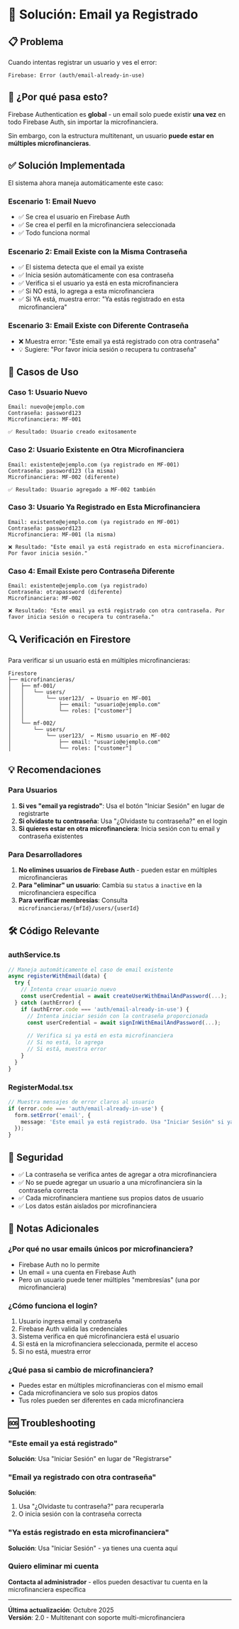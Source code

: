# 🔧 Solución: Email ya Registrado

## 📋 Problema

Cuando intentas registrar un usuario y ves el error:
```
Firebase: Error (auth/email-already-in-use)
```

## 🤔 ¿Por qué pasa esto?

Firebase Authentication es **global** - un email solo puede existir **una vez** en todo Firebase Auth, sin importar la microfinanciera.

Sin embargo, con la estructura multitenant, un usuario **puede estar en múltiples microfinancieras**.

## ✅ Solución Implementada

El sistema ahora maneja automáticamente este caso:

### Escenario 1: Email Nuevo
- ✅ Se crea el usuario en Firebase Auth
- ✅ Se crea el perfil en la microfinanciera seleccionada
- ✅ Todo funciona normal

### Escenario 2: Email Existe con la Misma Contraseña
- ✅ El sistema detecta que el email ya existe
- ✅ Inicia sesión automáticamente con esa contraseña
- ✅ Verifica si el usuario ya está en esta microfinanciera
- ✅ Si NO está, lo agrega a esta microfinanciera
- ✅ Si YA está, muestra error: "Ya estás registrado en esta microfinanciera"

### Escenario 3: Email Existe con Diferente Contraseña
- ❌ Muestra error: "Este email ya está registrado con otra contraseña"
- 💡 Sugiere: "Por favor inicia sesión o recupera tu contraseña"

## 🎯 Casos de Uso

### Caso 1: Usuario Nuevo
```
Email: nuevo@ejemplo.com
Contraseña: password123
Microfinanciera: MF-001

✅ Resultado: Usuario creado exitosamente
```

### Caso 2: Usuario Existente en Otra Microfinanciera
```
Email: existente@ejemplo.com (ya registrado en MF-001)
Contraseña: password123 (la misma)
Microfinanciera: MF-002 (diferente)

✅ Resultado: Usuario agregado a MF-002 también
```

### Caso 3: Usuario Ya Registrado en Esta Microfinanciera
```
Email: existente@ejemplo.com (ya registrado en MF-001)
Contraseña: password123
Microfinanciera: MF-001 (la misma)

❌ Resultado: "Este email ya está registrado en esta microfinanciera. Por favor inicia sesión."
```

### Caso 4: Email Existe pero Contraseña Diferente
```
Email: existente@ejemplo.com (ya registrado)
Contraseña: otrapassword (diferente)
Microfinanciera: MF-002

❌ Resultado: "Este email ya está registrado con otra contraseña. Por favor inicia sesión o recupera tu contraseña."
```

## 🔍 Verificación en Firestore

Para verificar si un usuario está en múltiples microfinancieras:

```
Firestore
├── microfinancieras/
│   ├── mf-001/
│   │   └── users/
│   │       └── user123/  ← Usuario en MF-001
│   │           ├── email: "usuario@ejemplo.com"
│   │           └── roles: ["customer"]
│   │
│   └── mf-002/
│       └── users/
│           └── user123/  ← Mismo usuario en MF-002
│               ├── email: "usuario@ejemplo.com"
│               └── roles: ["customer"]
```

## 💡 Recomendaciones

### Para Usuarios
1. **Si ves "email ya registrado"**: Usa el botón "Iniciar Sesión" en lugar de registrarte
2. **Si olvidaste tu contraseña**: Usa "¿Olvidaste tu contraseña?" en el login
3. **Si quieres estar en otra microfinanciera**: Inicia sesión con tu email y contraseña existentes

### Para Desarrolladores
1. **No elimines usuarios de Firebase Auth** - pueden estar en múltiples microfinancieras
2. **Para "eliminar" un usuario**: Cambia su `status` a `inactive` en la microfinanciera específica
3. **Para verificar membresías**: Consulta `microfinancieras/{mfId}/users/{userId}`

## 🛠️ Código Relevante

### authService.ts
```typescript
// Maneja automáticamente el caso de email existente
async registerWithEmail(data) {
  try {
    // Intenta crear usuario nuevo
    const userCredential = await createUserWithEmailAndPassword(...);
  } catch (authError) {
    if (authError.code === 'auth/email-already-in-use') {
      // Intenta iniciar sesión con la contraseña proporcionada
      const userCredential = await signInWithEmailAndPassword(...);
      
      // Verifica si ya está en esta microfinanciera
      // Si no está, lo agrega
      // Si está, muestra error
    }
  }
}
```

### RegisterModal.tsx
```typescript
// Muestra mensajes de error claros al usuario
if (error.code === 'auth/email-already-in-use') {
  form.setError('email', { 
    message: 'Este email ya está registrado. Usa "Iniciar Sesión" si ya tienes cuenta.' 
  });
}
```

## 🔐 Seguridad

- ✅ La contraseña se verifica antes de agregar a otra microfinanciera
- ✅ No se puede agregar un usuario a una microfinanciera sin la contraseña correcta
- ✅ Cada microfinanciera mantiene sus propios datos de usuario
- ✅ Los datos están aislados por microfinanciera

## 📝 Notas Adicionales

### ¿Por qué no usar emails únicos por microfinanciera?
- Firebase Auth no lo permite
- Un email = una cuenta en Firebase Auth
- Pero un usuario puede tener múltiples "membresías" (una por microfinanciera)

### ¿Cómo funciona el login?
1. Usuario ingresa email y contraseña
2. Firebase Auth valida las credenciales
3. Sistema verifica en qué microfinanciera está el usuario
4. Si está en la microfinanciera seleccionada, permite el acceso
5. Si no está, muestra error

### ¿Qué pasa si cambio de microfinanciera?
- Puedes estar en múltiples microfinancieras con el mismo email
- Cada microfinanciera ve solo sus propios datos
- Tus roles pueden ser diferentes en cada microfinanciera

## 🆘 Troubleshooting

### "Este email ya está registrado"
**Solución**: Usa "Iniciar Sesión" en lugar de "Registrarse"

### "Email ya registrado con otra contraseña"
**Solución**: 
1. Usa "¿Olvidaste tu contraseña?" para recuperarla
2. O inicia sesión con la contraseña correcta

### "Ya estás registrado en esta microfinanciera"
**Solución**: Usa "Iniciar Sesión" - ya tienes una cuenta aquí

### Quiero eliminar mi cuenta
**Contacta al administrador** - ellos pueden desactivar tu cuenta en la microfinanciera específica

---

**Última actualización**: Octubre 2025  
**Versión**: 2.0 - Multitenant con soporte multi-microfinanciera
